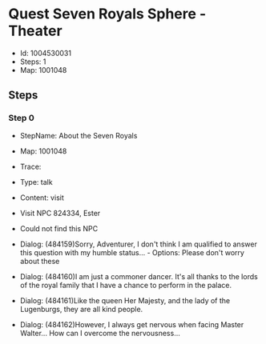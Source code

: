 # Quest Seven Royals Sphere - Theater

- Id: 1004530031
- Steps: 1
- Map: 1001048

## Steps

### Step 0
- StepName:  About the Seven Royals
- Map:  1001048
- Trace:  
- Type:  talk
- Content:  visit
- Visit NPC 824334, Ester

- Could not find this NPC
- Dialog: (484159)Sorry, Adventurer, I don't think I am qualified to answer this question with my humble status... - Options: Please don't worry about these
- Dialog: (484160)I am just a commoner dancer. It's all thanks to the lords of the royal family that I have a chance to perform in the palace.
- Dialog: (484161)Like the queen Her Majesty, and the lady of the Lugenburgs, they are all kind people.
- Dialog: (484162)However, I always get nervous when facing Master Walter... How can I overcome the nervousness...


